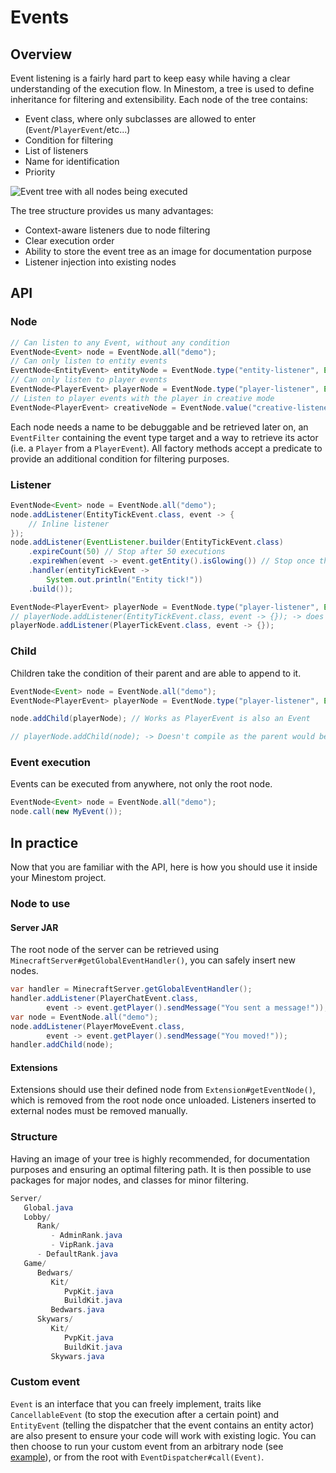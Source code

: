 # Events

## Overview

Event listening is a fairly hard part to keep easy while having a clear understanding of the execution flow. In Minestom, a tree is used to define inheritance for filtering and extensibility. Each node of the tree contains:

* Event class, where only subclasses are allowed to enter \(`Event`/`PlayerEvent`/etc...\)
* Condition for filtering
* List of listeners
* Name for identification
* Priority

![Event tree with all nodes being executed](../../.gitbook/assets/event-tree.gif)

The tree structure provides us many advantages:

* Context-aware listeners due to node filtering
* Clear execution order
* Ability to store the event tree as an image for documentation purpose
* Listener injection into existing nodes

## API

### Node

```java
// Can listen to any Event, without any condition
EventNode<Event> node = EventNode.all("demo");
// Can only listen to entity events
EventNode<EntityEvent> entityNode = EventNode.type("entity-listener", EventFilter.ENTITY);
// Can only listen to player events
EventNode<PlayerEvent> playerNode = EventNode.type("player-listener", EventFilter.PLAYER);
// Listen to player events with the player in creative mode
EventNode<PlayerEvent> creativeNode = EventNode.value("creative-listener", EventFilter.PLAYER, Player::isCreative);
```

Each node needs a name to be debuggable and be retrieved later on, an `EventFilter` containing the event type target and a way to retrieve its actor \(i.e. a `Player` from a `PlayerEvent`\). All factory methods accept a predicate to provide an additional condition for filtering purposes.

### Listener

```java
EventNode<Event> node = EventNode.all("demo");
node.addListener(EntityTickEvent.class, event -> {
    // Inline listener
});
node.addListener(EventListener.builder(EntityTickEvent.class)
    .expireCount(50) // Stop after 50 executions
    .expireWhen(event -> event.getEntity().isGlowing()) // Stop once the predicate returns true
    .handler(entityTickEvent ->
        System.out.println("Entity tick!"))
    .build());

EventNode<PlayerEvent> playerNode = EventNode.type("player-listener", EventFilter.PLAYER);
// playerNode.addListener(EntityTickEvent.class, event -> {}); -> does not work as playerNode only accept player events
playerNode.addListener(PlayerTickEvent.class, event -> {});
```

### Child

Children take the condition of their parent and are able to append to it.

```java
EventNode<Event> node = EventNode.all("demo");
EventNode<PlayerEvent> playerNode = EventNode.type("player-listener", EventFilter.PLAYER);

node.addChild(playerNode); // Works as PlayerEvent is also an Event

// playerNode.addChild(node); -> Doesn't compile as the parent would be more restrictive than the child
```

### Event execution

Events can be executed from anywhere, not only the root node.

```java
EventNode<Event> node = EventNode.all("demo");
node.call(new MyEvent());
```

## In practice

Now that you are familiar with the API, here is how you should use it inside your Minestom project.

### Node to use 

#### Server JAR

The root node of the server can be retrieved using `MinecraftServer#getGlobalEventHandler()`, you can safely insert new nodes.

```java
var handler = MinecraftServer.getGlobalEventHandler();
handler.addListener(PlayerChatEvent.class,
        event -> event.getPlayer().sendMessage("You sent a message!"));
var node = EventNode.all("demo");
node.addListener(PlayerMoveEvent.class,
        event -> event.getPlayer().sendMessage("You moved!"));
handler.addChild(node);
```

#### Extensions

Extensions should use their defined node from `Extension#getEventNode()`, which is removed from the root node once unloaded. Listeners inserted to external nodes must be removed manually.

### Structure

Having an image of your tree is highly recommended, for documentation purposes and ensuring an optimal filtering path. It is then possible to use packages for major nodes, and classes for minor filtering.

```java
Server/
   Global.java
   Lobby/
      Rank/
         - AdminRank.java
         - VipRank.java
      - DefaultRank.java
   Game/
      Bedwars/
         Kit/
            PvpKit.java
            BuildKit.java
         Bedwars.java
      Skywars/
         Kit/
            PvpKit.java
            BuildKit.java
         Skywars.java
```

### Custom event

`Event` is an interface that you can freely implement, traits like `CancellableEvent` \(to stop the execution after a certain point\) and `EntityEvent` \(telling the dispatcher that the event contains an entity actor\) are also present to ensure your code will work with existing logic. You can then choose to run your custom event from an arbitrary node \(see [example](./#event-execution)\), or from the root with `EventDispatcher#call(Event)`.

